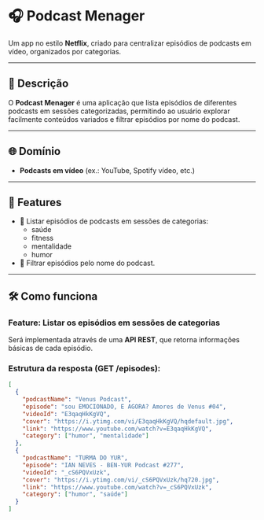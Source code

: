 # 🎧 Podcast Menager

Um app no estilo **Netflix**, criado para centralizar episódios de podcasts em vídeo, organizados por categorias.

---

## 📖 Descrição
O **Podcast Menager** é uma aplicação que lista episódios de diferentes podcasts em sessões categorizadas, permitindo ao usuário explorar facilmente conteúdos variados e filtrar episódios por nome do podcast.

---

## 🌐 Domínio
- **Podcasts em vídeo** (ex.: YouTube, Spotify vídeo, etc.)

---

## 🚀 Features
- 📌 Listar episódios de podcasts em sessões de categorias:
  - saúde
  - fitness
  - mentalidade
  - humor
- 🔎 Filtrar episódios pelo nome do podcast.

---

## 🛠️ Como funciona

### Feature: Listar os episódios em sessões de categorias
Será implementada através de uma **API REST**, que retorna informações básicas de cada episódio.

### Estrutura da resposta (GET /episodes):
```json
[
  {
    "podcastName": "Venus Podcast",
    "episode": "sou EMOCIONADO, E AGORA? Amores de Venus #04",
    "videoId": "E3qaqHkKgVQ",
    "cover": "https://i.ytimg.com/vi/E3qaqHkKgVQ/hqdefault.jpg",
    "link": "https://www.youtube.com/watch?v=E3qaqHkKgVQ",
    "category": ["humor", "mentalidade"]
  },
  {
    "podcastName": "TURMA DO YUR",
    "episode": "IAN NEVES - BEN-YUR Podcast #277",
    "videoId": "_cS6PQVxUzk",
    "cover": "https://i.ytimg.com/vi/_cS6PQVxUzk/hq720.jpg",
    "link": "https://www.youtube.com/watch?v=_cS6PQVxUzk",
    "category": ["humor", "saúde"]
  }
]
